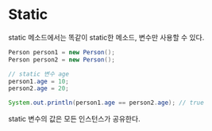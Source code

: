 # Static

static 메소드에서는 똑같이 static한 메소드, 변수만 사용할 수 있다.

```java
Person person1 = new Person();
Person person2 = new Person();

// static 변수 age
person1.age = 10;
person2.age = 20;

System.out.println(person1.age == person2.age); // true
```

static 변수의 값은 모든 인스턴스가 공유한다.
